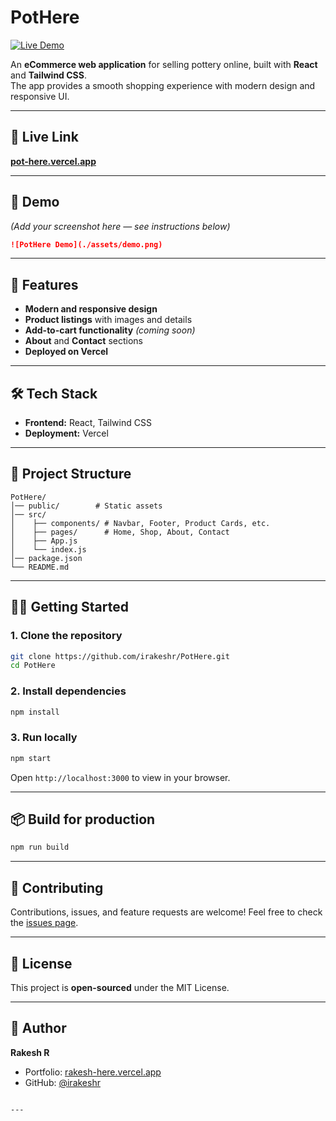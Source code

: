 
# PotHere

[![Live Demo](https://img.shields.io/badge/Live%20Demo-pot--here.vercel.app-brightgreen)](https://pot-here.vercel.app)

An **eCommerce web application** for selling pottery online, built with **React** and **Tailwind CSS**.  
The app provides a smooth shopping experience with modern design and responsive UI.

---

## 🚀 Live Link
**[pot-here.vercel.app](https://pot-here.vercel.app)**

---

## 📸 Demo

*(Add your screenshot here — see instructions below)*

```markdown
![PotHere Demo](./assets/demo.png)
````

---

## 📌 Features

* **Modern and responsive design**
* **Product listings** with images and details
* **Add-to-cart functionality** *(coming soon)*
* **About** and **Contact** sections
* **Deployed on Vercel**

---

## 🛠️ Tech Stack

* **Frontend:** React, Tailwind CSS
* **Deployment:** Vercel

---

## 📂 Project Structure

```
PotHere/
│── public/        # Static assets
│── src/
│    ├── components/ # Navbar, Footer, Product Cards, etc.
│    ├── pages/      # Home, Shop, About, Contact
│    ├── App.js
│    └── index.js
│── package.json
└── README.md
```

---

## 🏃‍♂️ Getting Started

### 1. Clone the repository

```bash
git clone https://github.com/irakeshr/PotHere.git
cd PotHere
```

### 2. Install dependencies

```bash
npm install
```

### 3. Run locally

```bash
npm start
```

Open `http://localhost:3000` to view in your browser.

---

## 📦 Build for production

```bash
npm run build
```

---

## 🤝 Contributing

Contributions, issues, and feature requests are welcome!
Feel free to check the [issues page](https://github.com/irakeshr/PotHere/issues).

---

## 📜 License

This project is **open-sourced** under the MIT License.

---

## 👤 Author

**Rakesh R**

* Portfolio: [rakesh-here.vercel.app](https://rakesh-here.vercel.app)
* GitHub: [@irakeshr](https://github.com/irakeshr)

```

---

 
